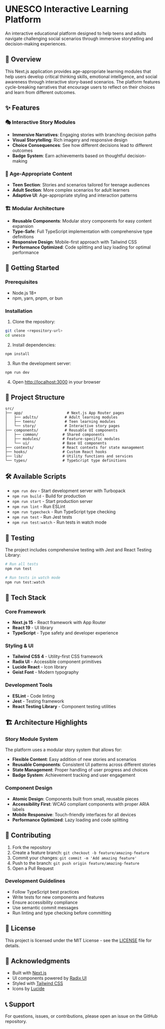 # UNESCO Interactive Learning Platform

An interactive educational platform designed to help teens and adults navigate challenging social scenarios through immersive storytelling and decision-making experiences.

## 🎯 Overview

This Next.js application provides age-appropriate learning modules that help users develop critical thinking skills, emotional intelligence, and social awareness through interactive story-based scenarios. The platform features cycle-breaking narratives that encourage users to reflect on their choices and learn from different outcomes.

## ✨ Features

### 🎭 Interactive Story Modules

- **Immersive Narratives**: Engaging stories with branching decision paths
- **Visual Storytelling**: Rich imagery and responsive design
- **Choice Consequences**: See how different decisions lead to different outcomes
- **Badge System**: Earn achievements based on thoughtful decision-making

### 👥 Age-Appropriate Content

- **Teen Section**: Stories and scenarios tailored for teenage audiences
- **Adult Section**: More complex scenarios for adult learners
- **Adaptive UI**: Age-appropriate styling and interaction patterns

### 🏗️ Modular Architecture

- **Reusable Components**: Modular story components for easy content expansion
- **Type-Safe**: Full TypeScript implementation with comprehensive type definitions
- **Responsive Design**: Mobile-first approach with Tailwind CSS
- **Performance Optimized**: Code splitting and lazy loading for optimal performance

## 🚀 Getting Started

### Prerequisites

- Node.js 18+
- npm, yarn, pnpm, or bun

### Installation

1. Clone the repository:

```bash
git clone <repository-url>
cd unesco
```

2. Install dependencies:

```bash
npm install
```

3. Run the development server:

```bash
npm run dev
```

4. Open [http://localhost:3000](http://localhost:3000) in your browser

## 📁 Project Structure

```
src/
├── app/                    # Next.js App Router pages
│   ├── adults/            # Adult learning modules
│   ├── teens/             # Teen learning modules
│   └── story/             # Interactive story pages
├── components/            # Reusable UI components
│   ├── common/           # Shared components
│   ├── modules/          # Feature-specific modules
│   └── ui/               # Base UI components
├── contexts/             # React contexts for state management
├── hooks/                # Custom React hooks
├── lib/                  # Utility functions and services
└── types/                # TypeScript type definitions
```

## 🛠️ Available Scripts

- `npm run dev` - Start development server with Turbopack
- `npm run build` - Build for production
- `npm run start` - Start production server
- `npm run lint` - Run ESLint
- `npm run typecheck` - Run TypeScript type checking
- `npm run test` - Run Jest tests
- `npm run test:watch` - Run tests in watch mode

## 🧪 Testing

The project includes comprehensive testing with Jest and React Testing Library:

```bash
# Run all tests
npm run test

# Run tests in watch mode
npm run test:watch
```

## 🎨 Tech Stack

### Core Framework

- **Next.js 15** - React framework with App Router
- **React 19** - UI library
- **TypeScript** - Type safety and developer experience

### Styling & UI

- **Tailwind CSS 4** - Utility-first CSS framework
- **Radix UI** - Accessible component primitives
- **Lucide React** - Icon library
- **Geist Font** - Modern typography

### Development Tools

- **ESLint** - Code linting
- **Jest** - Testing framework
- **React Testing Library** - Component testing utilities

## 🏗️ Architecture Highlights

### Story Module System

The platform uses a modular story system that allows for:

- **Flexible Content**: Easy addition of new stories and scenarios
- **Reusable Components**: Consistent UI patterns across different stories
- **State Management**: Proper handling of user progress and choices
- **Badge System**: Achievement tracking and user engagement

### Component Design

- **Atomic Design**: Components built from small, reusable pieces
- **Accessibility First**: WCAG compliant components with proper ARIA labels
- **Mobile Responsive**: Touch-friendly interfaces for all devices
- **Performance Optimized**: Lazy loading and code splitting

## 🤝 Contributing

1. Fork the repository
2. Create a feature branch: `git checkout -b feature/amazing-feature`
3. Commit your changes: `git commit -m 'Add amazing feature'`
4. Push to the branch: `git push origin feature/amazing-feature`
5. Open a Pull Request

### Development Guidelines

- Follow TypeScript best practices
- Write tests for new components and features
- Ensure accessibility compliance
- Use semantic commit messages
- Run linting and type checking before committing

## 📄 License

This project is licensed under the MIT License - see the [LICENSE](LICENSE) file for details.

## 🌟 Acknowledgments

- Built with [Next.js](https://nextjs.org/)
- UI components powered by [Radix UI](https://www.radix-ui.com/)
- Styled with [Tailwind CSS](https://tailwindcss.com/)
- Icons by [Lucide](https://lucide.dev/)

## 📞 Support

For questions, issues, or contributions, please open an issue on the GitHub repository.
